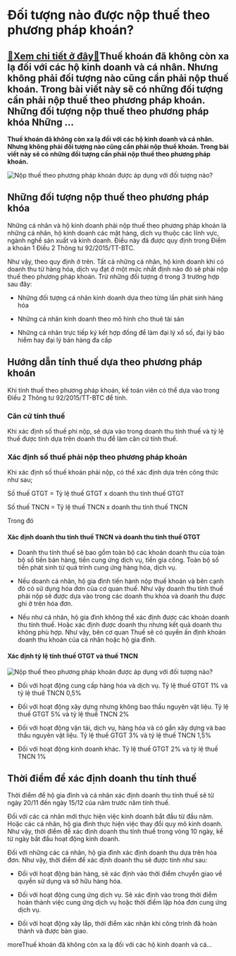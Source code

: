 Đối tượng nào được nộp thuế theo phương pháp khoán?
===================================================

[:gift:Xem chi tiết ở đây:gift:](https://hddtvn.com/doi-tuong-nao-duoc-nop-thue-theo-phuong-phap-khoan/)Thuế khoán đã không còn xa lạ đối với các hộ kinh doanh và cá nhân. Nhưng không phải đối tượng nào cũng cần phải nộp thuế khoán. Trong bài viết này sẽ có những đối tượng cần phải nộp thuế theo phương pháp khoán. Những đối tượng nộp thuế theo phương pháp khóa Những …
--------------------------------------------------------------------------------------------------------------------------------------------------------------------------------------------------------------------------------------------------------------------------

**Thuế khoán đã không còn xa lạ đối với các hộ kinh doanh và cá nhân. Nhưng không phải đối tượng nào cũng cần phải nộp thuế khoán. Trong bài viết này sẽ có những đối tượng cần phải nộp thuế theo phương pháp khoán.**


![Nộp thuế theo phương pháp khoán được áp dụng với đối tượng nào?](https://hddtvn.com/wp-content/uploads/2021/01/CloudCfo_FeaturedImage_May2019_WithholdingTax_1500x841.jpg)


Những đối tượng nộp thuế theo phương pháp khóa
----------------------------------------------


Những cá nhân và hộ kinh doanh phải nộp thuế theo phương pháp khoán là những cá nhân, hộ kinh doanh các mặt hàng, dịch vụ thuộc các lĩnh vực, ngành nghề sản xuất và kinh doanh. Điều này đã được quy định trong Điểm a khoản 1 Điều 2 Thông tư 92/2015/TT-BTC.


Như vậy, theo quy định ở trên. Tất cả những cá nhân, hộ kinh doanh khi có doanh thu từ hàng hóa, dịch vụ đạt ở một mức nhất định nào đó sẽ phải nộp thuế theo phương pháp khoán. Trừ những đối tượng ở trong 3 trường hợp sau đây:




* Những đối tượng cá nhân kinh doanh dựa theo từng lần phát sinh hàng hóa

* Những cá nhân kinh doanh theo mô hình cho thuê tài sản

* Những cá nhân trực tiếp ký kết hợp đồng để làm đại lý xổ số, đại lý bảo hiểm hay đại lý bán hàng đa cấp



Hướng dẫn tính thuế dựa theo phương pháp khoán
----------------------------------------------


Khi tính thuế theo phương pháp khoán, kế toán viên có thể dựa vào trong Điều 2 Thông tư 92/2015/TT-BTC để tính.


### Căn cứ tính thuế


Khi xác định số thuế phi nộp, sẽ dựa vào trong doanh thu tính thuế và tỷ lệ thuế được tính dựa trên doanh thu để làm căn cứ tính thuế.


### Xác định số thuế phải nộp theo phương pháp khoán


Khi xác định số thuế khoán phải nộp, có thể xác định dựa trên công thức như sau;


Số thuế GTGT = Tỷ lệ thuế GTGT x doanh thu tính thuế GTGT


Số thuế TNCN = Tỷ lệ thuế TNCN x doanh thu tính thuế TNCN


Trong đó


#### Xác định doanh thu tính thuế TNCN và doanh thu tính thuế GTGT




* Doanh thu tính thuế sẽ bao gồm toàn bộ các khoản doanh thu của toàn bộ số tiền bán hàng, tiền cung ứng dịch vụ, tiền gia công. Toàn bộ số tiền phát sinh từ quá trình cung ứng hàng hóa, dịch vụ.

* Nếu doanh cá nhân, hộ gia đình tiến hành nộp thuế khoán và bên cạnh đó có sử dụng hóa đơn của cơ quan thuế. Như vậy doanh thu tính thuế phải nộp sẽ được dựa vào trong các doanh thu khóa và doanh thu được ghi ở trên hóa đơn.

* Nếu như cá nhân, hộ gia đình không thể xác định được các khoản doanh thu tính thuế. Hoặc xác định được doanh thu nhưng kết quả doanh thu không phù hợp. Như vậy, bên cơ quan Thuế sẽ có quyền ấn định khoản doanh thu khoán của cá nhân hoặc hộ gia đình.



#### Xác định tỷ lệ tính thuế GTGT và thuế TNCN


![Nộp thuế theo phương pháp khoán được áp dụng với đối tượng nào?](https://hddtvn.com/wp-content/uploads/2021/01/34694113.jpg)




* Đối với hoạt động cung cấp hàng hóa và dịch vụ. Tỷ lệ thuế GTGT 1% và tỷ lệ thuế TNCN 0,5%

* Đối với hoạt động xây dựng nhưng không bao thầu nguyên vật liệu. Tỷ lệ thuế GTGT 5% và tỷ lệ thuế TNCN 2%

* Đối với hoạt động vận tải, dịch vụ, hàng hóa và có gắn xây dựng và bao thầu nguyên vật liệu. Tỷ lệ thuế GTGT 3% và tỷ lệ thuế TNCN 1,5%

* Đối với hoạt động kinh doanh khác. Tỷ lệ thuế GTGT 2% và tỷ lệ thuế TNCN 1%



Thời điểm để xác định doanh thu tính thuế
-----------------------------------------


Thời điểm để hộ gia đình và cá nhân xác định doanh thu tính thuế sẽ từ ngày 20/11 đến ngày 15/12 của năm trước năm tính thuế.


Đối với các cá nhân mới thực hiện việc kinh doanh bắt đầu từ đầu năm. Hoặc các cá nhân, hộ gia đình thực hiện việc thay đổi quy mô kinh doanh. Như vậy, thời điểm để xác định doanh thu tính thuế trong vòng 10 ngày, kể từ ngày bắt đầu hoạt động kinh doanh.


Đối với những các cá nhân, hộ gia đình xác định doanh thu dựa trên hóa đơn. Như vậy, thời điểm để xác định doanh thu sẽ được tính như sau:




* Đối với hoạt động bán hàng, sẽ xác định vào thời điểm chuyển giao về quyền sử dụng và sở hữu hàng hóa.

* Đối với hoạt động cung ứng dịch vụ. Sẽ xác định vào trong thời điểm hoàn thành việc cung ứng dịch vụ hoặc thời điểm lập hóa đơn cung ứng dịch vụ.

* Đối với hoạt động xây lắp, thời điểm xác nhận khi công trình đã hoàn thành và được bàn giao.



moreThuế khoán đã không còn xa lạ đối với các hộ kinh doanh và cá…

